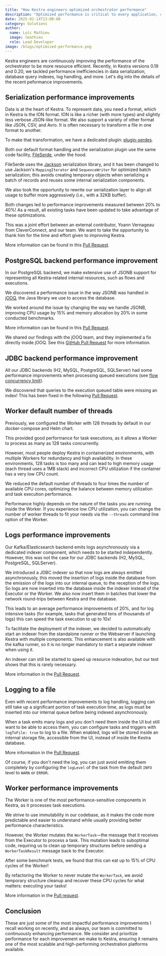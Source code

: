 ```yaml
---
title: "How Kestra engineers optimized orchestrator performance"
description: "Optimized performance is critical to every application, check out how Kestra engineers improved the orchestrator's performance in recent versions. "
date: 2025-02-14T13:00:00
category: Solutions
author:
  name: Loïc Mathieu
  image: lmathieu
  role: Lead Developer
image: /blogs/optimized-performance.png
---
```


Kestra engineers are continuously improving the performance of the orchestrator to be more resource efficient. Recently, in Kestra versions 0.19 and 0.20, we tackled performance inefficiencies in data serialization, database query indexes, log handling, and more. Let's dig into the details of the recent peformance improvements.

## Serialization performance improvements

Data is at the heart of Kestra. To represent data, you need a format, which in Kestra is the ION format.
ION is like a richer (with more types) and slightly less verbose JSON-like format. We also support a variety of other format like JSON, CSV, and Avro. It is often necessary to transform a file in one format to another.

To make that transformation, we have a dedicated plugin: [plugin-serdes](/plugins/plugin-serdes).

Both our default format handling and the serialization plugin use the same code facility, [FileSerde](https://github.com/kestra-io/kestra/blob/develop/core/src/main/java/io/kestra/core/serializers/FileSerde.java), under the hood.

FileSerde uses the [Jackson](https://github.com/FasterXML/jackson) serialization library, and it has been changed to use Jackson's `MappingIterator` and `SequenceWriter` for optimized batch serialization; this avoids creating temporary objects when serializing a batch of records and reuses some internal serialization components.

We also took the opportunity to rewrite our serialization layer to align all usage to buffer more aggressively (i.e., with a 32KB buffer).

Both changes led to performance improvements measured between 20% to 40%! As a result, all existing tasks have been updated to take advantage of these optimizations.

This was a joint effort between an external contributor, Yoann Vernageau from CleverConnect, and our team. We want to take the opportunity to thank him for the time and effort given to improving Kestra.

More information can be found in this [Pull Request](https://github.com/kestra-io/plugin-serdes/pull/105).

## PostgreSQL backend performance improvement

In our PostgreSQL backend, we make extensive use of JSONB support for representing all Kestra-related internal resources, such as flows and executions.

We discovered a performance issue in the way JSONB was handled in [jOOQ](https://www.jooq.org/), the Java library we use to access the database.

We worked around the issue by changing the way we handle JSONB, improving CPU usage by 15% and memory allocation by 20% in some conducted benchmarks.

More information can be found in this [Pull Request](https://github.com/kestra-io/kestra/pull/4899).

We shared our findings with the jOOQ team, and they implemented a fix directly inside jOOQ. See this [GitHub Pull Request](https://github.com/jOOQ/jOOQ/issues/17497#issuecomment-2462506427) for more information.

## JDBC backend performance improvement

All our JDBC backends (H2, MySQL, PostgreSQL, SQLServer) had some performance improvements when processing queued executions (see [flow concurrency limit](/docs/workflow-components/concurrency)).

We discovered that queries to the execution queued table were missing an index! This has been fixed in the following [Pull Request](https://github.com/kestra-io/kestra/pull/6050).

## Worker default number of threads

Previously, we configured the Worker with 128 threads by default in our docker-compose and Helm chart.

This provided good performance for task executions, as it allows a Worker to process as many as 128 tasks concurrently.

However, most people deploy Kestra in containerized environments, with multiple Workers for redundancy and high availability. In these environments, 128 tasks is too many and can lead to high memory usage (each thread uses a 1MB stack) and incorrect CPU utilization if the container has a very low CPU count.

We reduced the default number of threads to four times the number of available CPU cores, optimizing the balance between memory utilization and task execution performance.

Performance highly depends on the nature of the tasks you are running inside the Worker. If you experience low CPU utilization, you can change the number of worker threads to fit your needs via the `--threads` command line option of the Worker.

## Logs performance improvements

Our Kafka/Elasticsearch backend emits logs asynchronously via a dedicated indexer component, which needs to be started independently. However, this was not the case for our JDBC backends (H2, MySQL, PostgreSQL, SQLServer).

We introduced a JDBC indexer so that now logs are always emitted asynchronously, this moved the insertion of logs inside the database from the emission of the logs into our internal queue, to the reception of the logs. So logs are now inserted into the database inside the indexer instead of the Executor or the Worker. We also now insert them in batches that lower the network round-trips between Kestra and the database.

This leads to an average performance improvements of 20%, and for log intensive tasks (for example, tasks that generated tens of thousands of logs) this can speed the task execution to up to 10x!

To facilitate the deployment of the indexer, we decided to automatically start an indexer from the standalone runner or the Webserver if launching Kestra with multiple components. This enhancement is also available with the kafka runner, so it is no longer mandatory to start a separate indexer when using it.

An indexer can still be started to speed up resource indexation, but our test shows that this is rarely necessary.

More information in the [Pull Request](https://github.com/kestra-io/kestra/pull/4974).

## Logging to a file

Even with recent performance improvements to log handling, logging can still take up a significant portion of task execution time, as logs must be inserted into our internal queue before being indexed asynchronously.

When a task emits many logs and you don't need them inside the UI but still want to be able to access them, you can configure tasks and triggers with `logToFile: true` to log to a file. When enabled, logs will be stored inside an internal storage file, accessible from the UI, instead of inside the Kestra database.

More information in the [Pull Request](https://github.com/kestra-io/kestra/pull/4757).

Of course, if you don't need the log, you can just avoid emitting them completely by configuring the `logLevel` of the task from the default `INFO` level to `WARN` or `ERROR`.

## Worker performance improvements

The Worker is one of the most performance-sensitive components in Kestra, as it processes task executions.

We strive to use immutability in our codebase, as it makes the code more predictable and easier to understand while usually providing better performance characteristics.

However, the Worker mutates the `WorkerTask`—the message that it receives from the Executor to process a task. This mutation leads to suboptimal code, requiring us to clean up temporary structures before sending a `WorkerTaskResult` message back to the Executor.

After some benchmark tests, we found that this can eat up to 15% of CPU cycles of the Worker!

By refactoring the Worker to never mutate the `WorkerTask`, we avoid temporary structure cleanup and recover these CPU cycles for what matters: executing your tasks!

More information in the [Pull request](https://github.com/kestra-io/kestra/pull/5348).

## Conclusion

These are just some of the most impactful performance improvements I recall working on recently, and as always, our team is committed to continuously enhancing performance. We consider and prioritize performance for each improvement we make to Kestra, ensuring it remains one of the most scalable and high-performing orchestration platforms available.